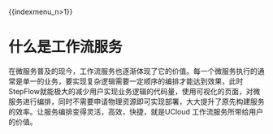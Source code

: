 {{indexmenu_n>1}}

# 什么是工作流服务

在微服务普及的现今，工作流服务也逐渐体现了它的价值。每一个微服务执行的通常是单一的业务，要实现复杂逻辑需要一定顺序的编排才能达到效果，此时StepFlow就能极大的减少用户实现业务逻辑的代码量，使用可视化的页面，对微服务进行编排，同时不需要申请物理资源即可实现部署，大大提升了原先构建服务的效率。让服务编排变得灵活，高效，快捷，就是UCloud
工作流服务所带给用户的价值。
